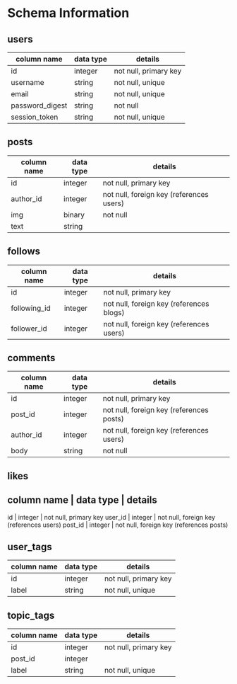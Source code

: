 # Schema Information

## users
column name     | data type | details
----------------|-----------|-----------------------
id              | integer   | not null, primary key
username        | string    | not null, unique
email           | string    | not null, unique
password_digest | string    | not null
session_token   | string    | not null, unique

## posts
column name | data type | details
------------|-----------|-----------------------
id          | integer   | not null, primary key
author_id   | integer   | not null, foreign key (references users)
img         | binary    | not null
text        | string    |

## follows
column name | data type | details
------------|-----------|-----------------------
id          | integer   | not null, primary key
following_id| integer   | not null, foreign key (references blogs)
follower_id | integer   | not null, foreign key (references users)

## comments
column name | data type | details
------------|-----------|-----------------------
id          | integer   | not null, primary key
post_id     | integer   | not null, foreign key (references posts)
author_id   | integer   | not null, foreign key (references users)
body        | string    | not null

## likes
column name | data type | details
------------------------------------------------
id          | integer   | not null, primary key
user_id     | integer   | not null, foreign key (references users)
post_id     | integer   | not null, foreign key (references posts)

## user_tags
column name | data type | details
------------|-----------|-----------------------
id          | integer   | not null, primary key
label       | string    | not null, unique

## topic_tags
column name | data type | details
------------|-----------|-----------------------
id          | integer   | not null, primary key
post_id     | integer   |
label       | string    | not null, unique

